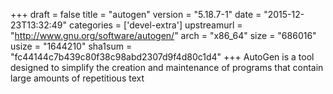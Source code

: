 +++
draft = false
title = "autogen"
version = "5.18.7-1"
date = "2015-12-23T13:32:49"
categories = ['devel-extra']
upstreamurl = "http://www.gnu.org/software/autogen/"
arch = "x86_64"
size = "686016"
usize = "1644210"
sha1sum = "fc44144c7b439c80f38c98abd2307d9f4d80c1d4"
+++
AutoGen is a tool designed to simplify the creation and maintenance of programs that contain large amounts of repetitious text